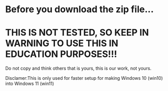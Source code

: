 # Before you download the zip file...
# THIS IS NOT TESTED, SO KEEP IN WARNING TO USE THIS IN EDUCATION PURPOSES!!!

Do not copy and think others that is yours, this is our work, not yours.

Disclamer:This is only used for faster setup for making Windows 10 (win10) into Windows 11 (win11)
